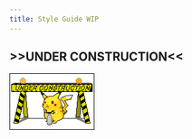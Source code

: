 ```yaml
---
title: Style Guide WIP
---
```

## >>UNDER CONSTRUCTION<<

![construction pikachu](/assets/images/construction.gif)